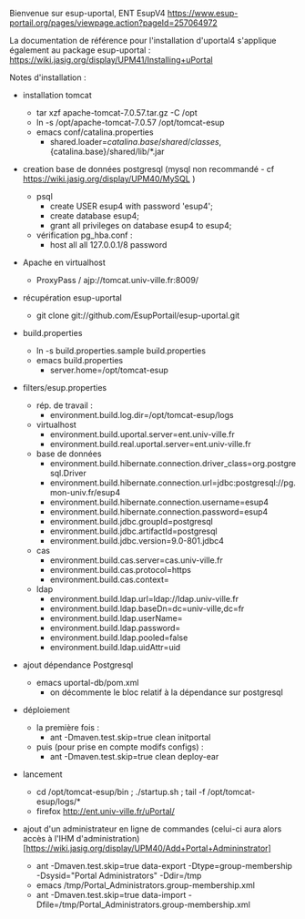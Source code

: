Bienvenue sur esup-uportal, ENT EsupV4
https://www.esup-portail.org/pages/viewpage.action?pageId=257064972

La documentation de référence pour l'installation d'uportal4 s'applique également au package esup-uportal : 
https://wiki.jasig.org/display/UPM41/Installing+uPortal


Notes d'installation :

* installation tomcat
  * tar xzf apache-tomcat-7.0.57.tar.gz -C /opt
  * ln -s /opt/apache-tomcat-7.0.57 /opt/tomcat-esup
  * emacs conf/catalina.properties
    * shared.loader=${catalina.base}/shared/classes,${catalina.base}/shared/lib/*.jar

* creation base de données postgresql (mysql non recommandé - cf https://wiki.jasig.org/display/UPM40/MySQL )
  * psql
    * create USER esup4 with password 'esup4';
    *  create database esup4;
    * grant all privileges on database esup4 to esup4;
  * vérification pg_hba.conf : 
    * host    all         all         127.0.0.1/8     password

* Apache en virtualhost
  * ProxyPass / ajp://tomcat.univ-ville.fr:8009/

* récupération esup-uportal 
  * git clone git://github.com/EsupPortail/esup-uportal.git

* build.properties
  * ln -s build.properties.sample build.properties
  * emacs build.properties
    * server.home=/opt/tomcat-esup

* filters/esup.properties
  * rép. de travail : 
    * environment.build.log.dir=/opt/tomcat-esup/logs
  * virtualhost 
    * environment.build.uportal.server=ent.univ-ville.fr
    * environment.build.real.uportal.server=ent.univ-ville.fr
  * base de données 
    * environment.build.hibernate.connection.driver_class=org.postgresql.Driver
    * environment.build.hibernate.connection.url=jdbc:postgresql://pg.mon-univ.fr/esup4
    * environment.build.hibernate.connection.username=esup4
    * environment.build.hibernate.connection.password=esup4
    * environment.build.jdbc.groupId=postgresql
    * environment.build.jdbc.artifactId=postgresql
    * environment.build.jdbc.version=9.0-801.jdbc4
  * cas
    * environment.build.cas.server=cas.univ-ville.fr
    * environment.build.cas.protocol=https
    * environment.build.cas.context=
  * ldap
    * environment.build.ldap.url=ldap://ldap.univ-ville.fr
    * environment.build.ldap.baseDn=dc=univ-ville,dc=fr
    * environment.build.ldap.userName=
    * environment.build.ldap.password=
    * environment.build.ldap.pooled=false
    * environment.build.ldap.uidAttr=uid

* ajout dépendance Postgresql
  * emacs uportal-db/pom.xml
    * on décommente le bloc relatif à la dépendance sur postgresql

* déploiement
  * la première fois : 
    * ant -Dmaven.test.skip=true clean initportal 
  * puis (pour prise en compte modifs configs) :
    * ant -Dmaven.test.skip=true clean deploy-ear

* lancement
  * cd /opt/tomcat-esup/bin ; ./startup.sh ; tail -f /opt/tomcat-esup/logs/*
  * firefox http://ent.univ-ville.fr/uPortal/

* ajout d'un administrateur en ligne de commandes (celui-ci aura alors accès à l'IHM d'administration)
[https://wiki.jasig.org/display/UPM40/Add+Portal+Admininstrator]
  * ant -Dmaven.test.skip=true data-export -Dtype=group-membership -Dsysid="Portal Administrators" -Ddir=/tmp
  * emacs /tmp/Portal_Administrators.group-membership.xml
  * ant -Dmaven.test.skip=true data-import -Dfile=/tmp/Portal_Administrators.group-membership.xml
